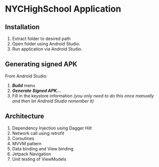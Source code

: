 # NYCHighSchool Application


## Installation
1. Extract folder to desired path
2. Open folder using Android Studio.
3. Run application via Android Studio.

## Generating signed APK
From Android Studio:
1. ***Build*** menu
2. ***Generate Signed APK...***
3. Fill in the keystore information *(you only need to do this once manually and then let Android Studio remember it)*

## Architecture
1. Dependency Injection using Dagger Hilt
2. Network call using retrofit
3. Coroutines
4. MVVM pattern
5. Data binding and View binding
6. Jetpack Navigation
7. Unit testing of ViewModels

